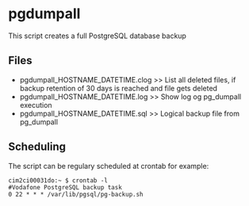 # pgdumpall
This script creates a full PostgreSQL database backup

## Files
- pgdumpall_HOSTNAME_DATETIME.clog  >>  List all deleted files, if backup retention of 30 days is reached and file gets deleted
- pgdumpall_HOSTNAME_DATETIME.log  >> Show log og pg_dumpall execution
- pgdumpall_HOSTNAME_DATETIME.sql  >> Logical backup file from pg_dumpall

## Scheduling
The script can be regulary scheduled at crontab for example:
```
cim2ci00031do:~ $ crontab -l
#Vodafone PostgreSQL backup task
0 22 * * * /var/lib/pgsql/pg-backup.sh
```
